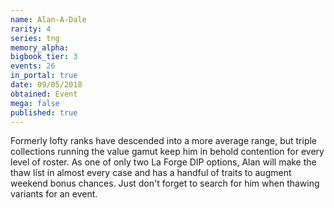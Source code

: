 ```yaml
---
name: Alan-A-Dale
rarity: 4
series: tng
memory_alpha:
bigbook_tier: 3
events: 26
in_portal: true
date: 09/05/2018
obtained: Event
mega: false
published: true
---
```


Formerly lofty ranks have descended into a more average range, but triple collections running the value gamut keep him in behold contention for every level of roster. As one of only two La Forge DIP options, Alan will make the thaw list in almost every case and has a handful of traits to augment weekend bonus chances. Just don't forget to search for him when thawing variants for an event.
